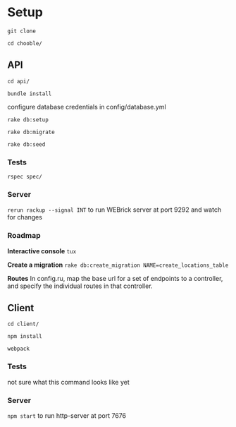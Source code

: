 # Setup

`git clone`

`cd chooble/`

## API

`cd api/`

`bundle install`

configure database credentials in config/database.yml

`rake db:setup`

`rake db:migrate`

`rake db:seed`

### Tests

`rspec spec/`

### Server

`rerun rackup --signal INT` to run WEBrick server at port 9292 and watch for changes

### Roadmap

**Interactive console** `tux`

**Create a migration** `rake db:create_migration NAME=create_locations_table`

**Routes** In config.ru, map the base url for a set of endpoints to a controller, and specify the individual routes in that controller.

## Client

`cd client/`

`npm install`

`webpack`

### Tests

not sure what this command looks like yet

### Server

`npm start` to run http-server at port 7676

